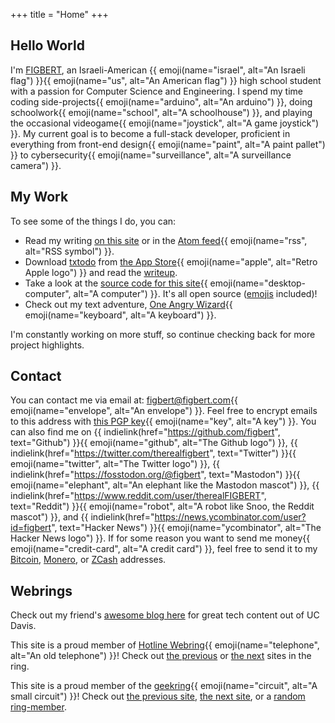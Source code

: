 +++
title = "Home"
+++

## Hello World

<p class="p-note">I'm <a class="p-name u-url u-uid" href="https://figbert.com/" rel="me">FIGBERT</a>, an Israeli-American {{ emoji(name="israel", alt="An Israeli flag") }}{{
emoji(name="us", alt="An American flag") }} high school student with a passion for Computer Science and Engineering. I spend my time coding side-projects{{ emoji(name="arduino",
alt="An arduino") }}, doing schoolwork{{ emoji(name="school", alt="A schoolhouse") }}, and playing the occasional videogame{{ emoji(name="joystick", alt="A game joystick") }}.
My current goal is to become a full-stack developer, proficient in everything from front-end design{{ emoji(name="paint", alt="A paint pallet") }} to cybersecurity{{
emoji(name="surveillance", alt="A surveillance camera") }}.</p>

## My Work

To see some of the things I do, you can:

* Read my writing [on this site][posts] or in the [Atom feed][atom]{{ emoji(name="rss", alt="RSS symbol") }}.
* Download [txtodo][txtodo-site] from [the App Store][txtodo-store]{{ emoji(name="apple", alt="Retro Apple logo") }} and read the [writeup][txtodo-article].
* Take a look at the [source code for this site][site-src]{{ emoji(name="desktop-computer", alt="A computer") }}. It's all open source ([emojis][openmoji] included)!
* Check out my text adventure, [One Angry Wizard][txt-adventure]{{ emoji(name="keyboard", alt="A keyboard") }}.

I'm constantly working on more stuff, so continue checking back for more project highlights.

## Contact

You can contact me via email at: <a class="u-email" href="mailto:figbert@figbert.com" rel="me">figbert@figbert.com</a>{{ emoji(name="envelope", alt="An envelope") }}. Feel free
to encrypt emails to this address with [this PGP key][pgp]{{ emoji(name="key", alt="A key") }}. You can also find me on {{ indielink(href="https://github.com/figbert",
text="Github") }}{{ emoji(name="github", alt="The Github logo") }}, {{ indielink(href="https://twitter.com/therealfigbert", text="Twitter") }}{{ emoji(name="twitter",
alt="The Twitter logo") }}, {{ indielink(href="https://fosstodon.org/@figbert", text="Mastodon") }}{{ emoji(name="elephant", alt="An elephant like the Mastodon mascot") }},
{{ indielink(href="https://www.reddit.com/user/therealFIGBERT", text="Reddit") }}{{ emoji(name="robot", alt="A robot like Snoo, the Reddit mascot") }}, and {{
indielink(href="https://news.ycombinator.com/user?id=figbert", text="Hacker News") }}{{ emoji(name="ycombinator", alt="The Hacker News logo") }}. If for some reason you want to
send me money{{ emoji(name="credit-card", alt="A credit card") }}, feel free to send it to my [Bitcoin][bitcoin], [Monero][monero], or [ZCash][zcash] addresses.

## Webrings

Check out my friend's [awesome blog here][burning-silicon] for great tech content out of UC Davis.

This site is a proud member of [Hotline Webring][hotline-webring]{{ emoji(name="telephone", alt="An old telephone") }}! Check out [the previous][hw-prev] or [the next][hw-next]
sites in the ring.

This site is a proud member of the [geekring][geekring]{{ emoji(name="circuit", alt="A small circuit") }}! Check out [the previous site][gr-prev], [the next site][gr-next], or a
[random ring-member][gr-rand].

[pgp]: /publickey-pgp.asc
[bitcoin]: /bitcoin.txt
[monero]: /monero.txt
[zcash]: /zcash.txt
[posts]: @/posts/_index.md
[atom]: /atom.xml
[txtodo-site]: https://txtodo.app/
[txtodo-store]: https://apps.apple.com/us/app/txtodo/id1504609185
[txtodo-article]: @/projects/txtodo/index.md
[site-src]: https://github.com/figbert/figbert.com
[openmoji]: https://openmoji.org/
[txt-adventure]: /one-angry-wizard.gblorb
[burning-silicon]: https://burningsilicon.dev/
[hotline-webring]: https://hotlinewebring.club/
[hw-prev]: https://hotlinewebring.club/FIGBERT/previous
[hw-next]: https://hotlinewebring.club/FIGBERT/next
[geekring]: https://geekring.net/
[gr-prev]: http://geekring.net/site/79/previous
[gr-next]: http://geekring.net/site/79/next
[gr-rand]: http://geekring.net/site/79/random

